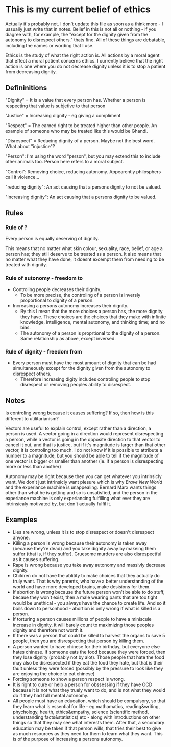 # This is my current belief of ethics
Actually it's probably not. I don't update this file as soon as a think more - I ussually just write that in notes. Belief in this is not all or nothing - if you diagree with, for example, the "except for the dignity given from the autonomy to disrespect others." thats fine. All of these things are debatable, including the names or wording that I use.

Ethics is the study of what the right action is. All actions by a moral agent that effect a moral patient concerns ethics. I currently believe that the right action is one where you do not decrease dignity unless it is to stop a patient from decreasing dignity.

## Defininitions

"Dignity" =  It is a value that every person has. Whether a person is respecting that value is subjetive to that person

"Justice" = Increasing dignity - eg giving a compliment

"Respect" = The earned right to be treated higher than other people. An example of someone who may be treated like this would be Ghandi.

"Disrespect" = Reducing dignity of a person. Maybe not the best word. What about "injustice"?

"Person": I'm using the word "person", but you may extend this to include other animals too. Person here refers to a moral subject.

"Control": Removing choice, reducing autonomy. Appearently philosphers call it violence...

"reducing dignity": An act causing that a persons dignity to not be valued.

"increasing dignity": An act causing that a persons dignity to be valued.

## Rules

### Rule of ?

Every person is equally deserving of dignity.

This means that no matter what skin colour, sexuality, race, belief, or age a person has; they still deserve to be treated as a person. It also means that no matter what they have done, it doesnt excempt them from needing to be treated with dignity.

### Rule of autonomy - freedom to
* Controling people decreases their dignity.
    * To be more precise, the controling of a person is inversly proportional to dignity of a person.
* Increasing a persons autonomy increases their dignity.
    * By this I mean that the more choices a person has, the more dignity they have. These choices are the choices that they make with infinite knowledge, intelligence, mental autonomy, and thinking time; and no bias.
    * The autonomy of a person is proprtional to the dignity of a person. Same relationship as above, except inversed.

### Rule of dignity - freedom from
* Every person must have the most amount of dignity that can be had simultaneously except for the dignity given from the autonomy to disrespect others.
    * Therefore increasing digity includes controling people to stop disrespect or removing peoples ability to disrespect.

## Notes

Is controling wrong because it causes suffering? If so, then how is this different to utilitarianism?

Vectors are useful to explain control, except rather than a direction, a person is used. A vector going in a direction would represent disrespecting a person, while a vector is going in the opposite direction to that vector to cancel it out, and that is justice, but if it's magnitude is larger than that other vector, it is controling too much. I do not know if it is possible to attribute a number to a magnitude, but you should be able to tell if the magnitude of one vector is bigger or smaller than another (ie. if a person is disrespecting more or less than another)

Autonomy may be right because then you can get whatever you intrinsicly want. We don't just intrinsicly want plesure which is why *Brave New World* and the experiance machine is unappealing. Bernard Marx wants things other than what he is getting and so is unsatisfied, and the person in the experiance machine is only experiancing fulfilling what ever they are intrinsicaly motivated by, but don't actually fulfil it.

## Examples

* Lies are wrong, unless it is to stop disrespect or doesn't disrespect anyone.
* Killing a person is wrong because their autonomy is taken away (because they're dead) and you take dignity away by makeing them suffer (that is, if they suffer). Gruesome murders are also disrespectful as it causes suffering.
* Rape is wrong because you take away autonomy and massivly decrease dignity.
* Children do not have the ablitity to make choices that they actually do truly want. That is why parents, who have a better understanding of the world and have more developed brains, make desisions for them. 
* If abortion is wrong because the future person won't be able to do stuff, becaue they won't exist, then a male wearing pants that are too tight would be unethical - you always have the chance to create life. And so it boils down to personhood - abortion is only wrong if what is killed is a person.
* If torturing a person causes millions of people to have a miniscule increase in dignity, it will barely count to maximizing those peoples dignity and therefore not worth it.
* If there was a person that could be killed to harvest the organs to save 5 people, then you are disrespecting that person by killing them.
* A person wanted to have chinese for their birthday, but everyone else hates chinese. If someone eats the food because they were forced, then they lose dignity (probably not by alot). Those people that hate the food may also be disrespected if they eat the food they hate, but that is their fault unless they were forced (possibly by the pressure to look like they are enjoying the choice to eat chinese)
* Forcing someone to show a person respect is wrong.
* It is right to cure or help a person for obssessing if they have OCD because it is not what they truely want to do, and is not what they would do if they had full mental autonomy.
* All people must have an education, which should be compulsory, so that they learn what is essential for life - eg mathamatics, reading&writing, phychology, health, ethics&empathy, science (scientific method, understanding facts&statistics) etc - along with introductions on other things so that they may see what interests them. After that, a secondary education may be taken if that person wills, that tries their best to give as much resources as they need for them to learn what they want. This is of the purpose of increasing a persons autonomy.
